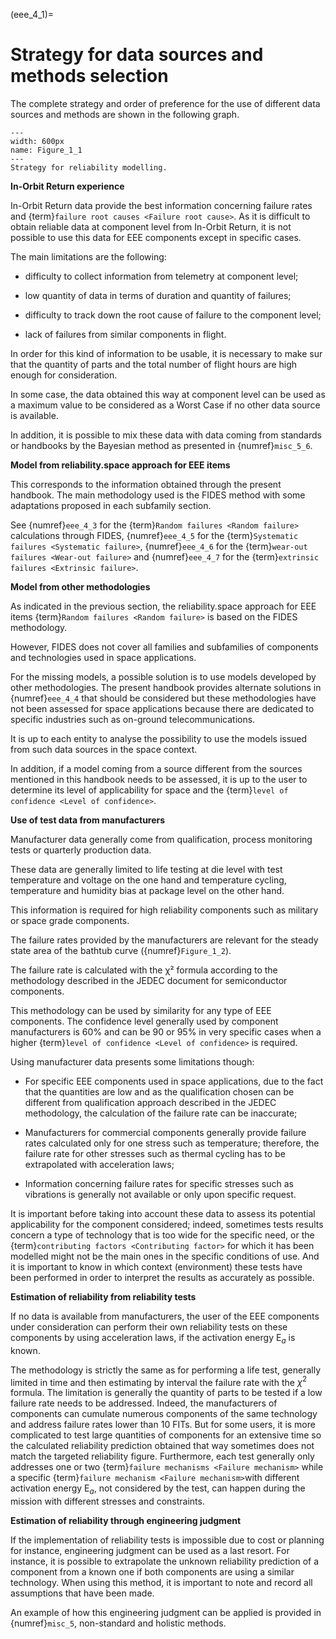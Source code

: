 (eee_4_1)=
# Strategy for data sources and methods selection

The complete strategy and order of preference for the use of different data sources and methods are shown in the following graph.

```{figure} ../../pictures/eee_figure4_1.png
---
width: 600px
name: Figure_1_1
---
Strategy for reliability modelling.
```

**In-Orbit Return experience**

In-Orbit Return data provide the best information concerning failure rates and {term}`failure root causes <Failure root cause>`. As it is difficult to obtain reliable data at component level from In-Orbit Return, it is not possible to use this data for EEE components except in specific cases.

The main limitations are the following:

-   difficulty to collect information from telemetry at component level;

-   low quantity of data in terms of duration and quantity of failures;

-   difficulty to track down the root cause of failure to the component level;

-   lack of failures from similar components in flight.

In order for this kind of information to be usable, it is necessary to make sur that the quantity of parts and the total number of flight hours are high enough for consideration.

In some case, the data obtained this way at component level can be used as a maximum value to be considered as a Worst Case if no other data source is available.

In addition, it is possible to mix these data with data coming from standards or handbooks by the Bayesian method as presented in {numref}`misc_5_6`.

**Model from reliability.space approach for EEE items**

This corresponds to the information obtained through the present handbook. The main methodology used is the FIDES method with some adaptations proposed in each subfamily section.

See {numref}`eee_4_3` for the {term}`Random failures <Random failure>` calculations through FIDES, {numref}`eee_4_5` for the {term}`Systematic failures <Systematic failure>`, {numref}`eee_4_6` for the {term}`wear-out failures <Wear-out failure>` and {numref}`eee_4_7` for the {term}`extrinsic failures <Extrinsic failure>`.

**Model from other methodologies**

As indicated in the previous section, the reliability.space approach for EEE items {term}`Random failures <Random failure>` is based on the FIDES methodology.

However, FIDES does not cover all families and subfamilies of components and technologies used in space applications.

For the missing models, a possible solution is to use models developed by other methodologies. The present handbook provides alternate solutions in {numref}`eee_4_4` that should be considered but these methodologies have not been assessed for space applications because there are dedicated to specific industries such as on-ground telecommunications.

It is up to each entity to analyse the possibility to use the models issued from such data sources in the space context.

In addition, if a model coming from a source different from the sources mentioned in this handbook needs to be assessed, it is up to the user to determine its level of applicability for space and the {term}`level of confidence <Level of confidence>`.

**Use of test data from manufacturers**

Manufacturer data generally come from qualification, process monitoring tests or quarterly production data.

These data are generally limited to life testing at die level with test temperature and voltage on the one hand and temperature cycling, temperature and humidity bias at package level on the other hand.

This information is required for high reliability components such as military or space grade components.

The failure rates provided by the manufacturers are relevant for the steady state area of the bathtub curve ({numref}`Figure_1_2`).

The failure rate is calculated with the χ² formula according to the methodology described in the JEDEC document for semiconductor components.

This methodology can be used by similarity for any type of EEE components. The confidence level generally used by component manufacturers is 60% and can be 90 or 95% in very specific cases when a higher {term}`level of confidence <Level of confidence>` is required.

Using manufacturer data presents some limitations though:

-   For specific EEE components used in space applications, due to the fact that the quantities are low and as the qualification chosen can be different from qualification approach described in the JEDEC methodology, the calculation of the failure rate can be inaccurate;

-   Manufacturers for commercial components generally provide failure rates calculated only for one stress such as temperature; therefore, the failure rate for other stresses such as thermal cycling has to be extrapolated with acceleration laws;

-   Information concerning failure rates for specific stresses such as vibrations is generally not available or only upon specific request.

It is important before taking into account these data to assess its potential applicability for the component considered; indeed, sometimes tests results concern a type of technology that is too wide for the specific need, or the {term}`contributing factors <Contributing factor>` for which it has been modelled might not be the main ones in the specific conditions of use. And it is important to know in which context (environment) these tests have been performed in order to interpret the results as accurately as possible.

**Estimation of reliability from reliability tests**

If no data is available from manufacturers, the user of the EEE components under consideration can perform their own reliability tests on these components by using acceleration laws, if the activation energy $\text{E}_{a}$ is known.

The methodology is strictly the same as for performing a life test, generally limited in time and then estimating by interval the failure rate with the $\chi^{2}$ formula. The limitation is generally the quantity of parts to be tested if a low failure rate needs to be addressed. Indeed, the manufacturers of components can cumulate numerous components of the same technology and address failure rates lower than 10 FITs. But for some users, it is more complicated to test large quantities of components for an extensive time so the calculated reliability prediction obtained that way sometimes does not match the targeted reliability figure. Furthermore, each test generally only addresses one or two {term}`failure mechanisms <Failure mechanism>` while a specific {term}`failure mechanism <Failure mechanism>`with different activation energy $\text{E}_{a}$, not considered by the test, can happen during the mission with different stresses and constraints.

**Estimation of reliability through engineering judgment**

If the implementation of reliability tests is impossible due to cost or planning for instance, engineering judgment can be used as a last resort. For instance, it is possible to extrapolate the unknown reliability prediction of a component from a known one if both components are using a similar technology. When using this method, it is important to note and record all assumptions that have been made.

An example of how this engineering judgment can be applied is provided in {numref}`misc_5`, non-standard and holistic methods.
